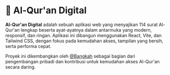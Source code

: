 # 📖 Al-Qur'an Digital

**Al-Qur'an Digital** adalah sebuah aplikasi web yang menyajikan 114 surat Al-Qur'an lengkap beserta ayat-ayatnya dalam antarmuka yang modern, responsif, dan ringan. Aplikasi ini dibangun menggunakan React, Vite, dan Tailwind CSS, dengan fokus pada kemudahan akses, tampilan yang bersih, serta performa cepat.

Proyek ini dikembangkan oleh [@Bangkah](https://github.com/Bangkah) sebagai bagian dari pengembangan pribadi dan kontribusi untuk kemudahan akses Al-Qur'an secara daring.
